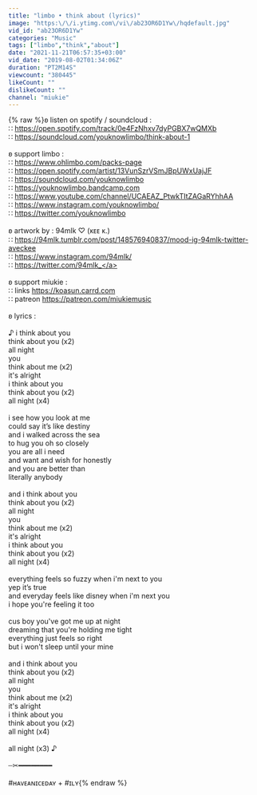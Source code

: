 ```yaml
---
title: "limbo • think about (lyrics)"
image: "https:\/\/i.ytimg.com\/vi\/ab23OR6D1Yw\/hqdefault.jpg"
vid_id: "ab23OR6D1Yw"
categories: "Music"
tags: ["limbo","think","about"]
date: "2021-11-21T06:57:35+03:00"
vid_date: "2019-08-02T01:34:06Z"
duration: "PT2M14S"
viewcount: "380445"
likeCount: ""
dislikeCount: ""
channel: "miukie"
---
```

{% raw %}ʚ listen on spotify / soundcloud :<br />∷ <a rel="nofollow" target="blank" href="https://open.spotify.com/track/0e4FzNhxv7dyPGBX7wQMXb">https://open.spotify.com/track/0e4FzNhxv7dyPGBX7wQMXb</a><br />∷ <a rel="nofollow" target="blank" href="https://soundcloud.com/youknowlimbo/think-about-1">https://soundcloud.com/youknowlimbo/think-about-1</a><br /><br />ʚ support limbo :<br />∷ <a rel="nofollow" target="blank" href="https://www.ohlimbo.com/packs-page">https://www.ohlimbo.com/packs-page</a><br />∷ <a rel="nofollow" target="blank" href="https://open.spotify.com/artist/13VunSzrVSmJBpUWxUajJF">https://open.spotify.com/artist/13VunSzrVSmJBpUWxUajJF</a><br />∷ <a rel="nofollow" target="blank" href="https://soundcloud.com/youknowlimbo">https://soundcloud.com/youknowlimbo</a><br />∷ <a rel="nofollow" target="blank" href="https://youknowlimbo.bandcamp.com">https://youknowlimbo.bandcamp.com</a><br />∷ <a rel="nofollow" target="blank" href="https://www.youtube.com/channel/UCAEAZ_PtwkTItZAGaRYhhAA">https://www.youtube.com/channel/UCAEAZ_PtwkTItZAGaRYhhAA</a><br />∷ <a rel="nofollow" target="blank" href="https://www.instagram.com/youknowlimbo/">https://www.instagram.com/youknowlimbo/</a><br />∷ <a rel="nofollow" target="blank" href="https://twitter.com/youknowlimbo">https://twitter.com/youknowlimbo</a><br /><br />ʚ artwork by : 94mlk ♡ (ᴋᴇᴇ ᴋ.)<br />∷ <a rel="nofollow" target="blank" href="https://94mlk.tumblr.com/post/148576940837/mood-ig-94mlk-twitter-aveckee">https://94mlk.tumblr.com/post/148576940837/mood-ig-94mlk-twitter-aveckee</a><br />∷ <a rel="nofollow" target="blank" href="https://www.instagram.com/94mlk/">https://www.instagram.com/94mlk/</a><br />∷ <a rel="nofollow" target="blank" href="https://twitter.com/94mlk_">https://twitter.com/94mlk_</a><br /><br />ʚ support miukie :<br />∷ links <a rel="nofollow" target="blank" href="https://koasun.carrd.com">https://koasun.carrd.com</a><br />∷ patreon <a rel="nofollow" target="blank" href="https://patreon.com/miukiemusic">https://patreon.com/miukiemusic</a><br /><br />ʚ lyrics :<br /><br />♪ i think about you<br />think about you (x2)<br />all night<br />you<br />think about me (x2)<br />it's alright<br />i think about you<br />think about you (x2)<br />all night (x4)<br /><br />i see how you look at me<br />could say it’s like destiny<br />and i walked across the sea<br />to hug you oh so closely<br />you are all i need<br />and want and wish for honestly<br />and you are better than<br />literally anybody<br /><br />and i think about you<br />think about you (x2)<br />all night<br />you<br />think about me (x2)<br />it's alright<br />i think about you<br />think about you (x2)<br />all night (x4)<br /><br />everything feels so fuzzy when i'm next to you<br />yep it’s true<br />and everyday feels like disney when i'm next you<br />i hope you're feeling it too<br /><br />cus boy you've got me up at night<br />dreaming that you're holding me tight<br />everything just feels so right<br />but i won't sleep until your mine<br /><br />and i think about you<br />think about you (x2)<br />all night<br />you<br />think about me (x2)<br />it's alright<br />i think about you<br />think about you (x2)<br />all night (x4) <br /><br />all night (x3) ♪<br /><br />┄✂━━━━━━━━<br /><br />#ʜᴀᴠᴇᴀɴɪᴄᴇᴅᴀʏ + #ɪʟʏ{% endraw %}
